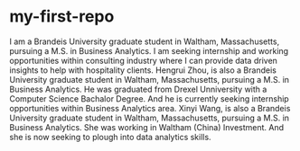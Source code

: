 # my-first-repo
I am a Brandeis University graduate student in Waltham, Massachusetts, pursuing a M.S. in Business Analytics. I am seeking internship and working opportunities within consulting industry where I can provide data driven insights to help with hospitality clients.
Hengrui Zhou, is also a Brandeis University graduate student in Waltham, Massachusetts, pursuing a M.S. in Business Analytics. He was graduated from Drexel Unniversity with a Computer Science Bachalor Degree. And he is currently seeking internship opportunities within Business Analytics area.
Xinyi Wang, is also a Brandeis University graduate student in Waltham, Massachusetts, pursuing a M.S. in Business Analytics. She was working in Waltham (China) Investment. And she is now seeking to plough into data analytics skills.
